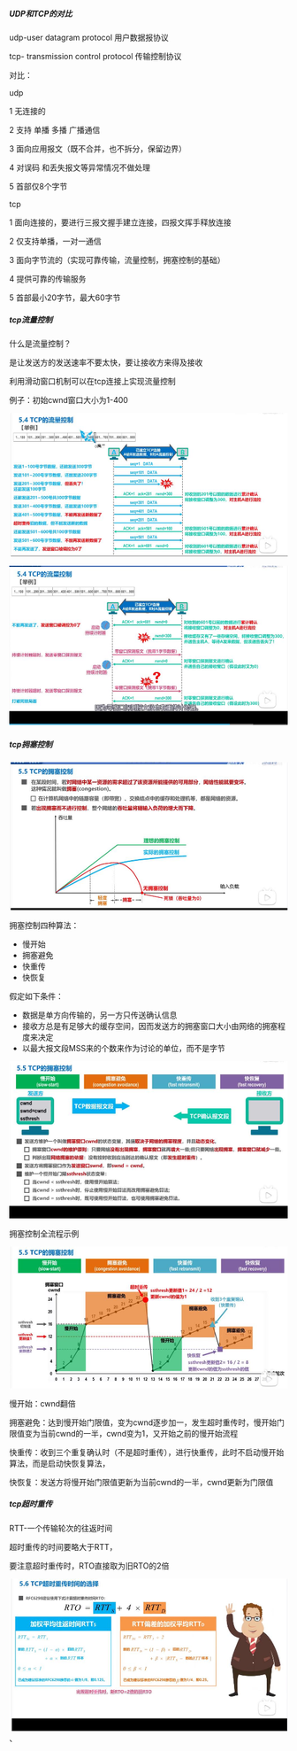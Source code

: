 ##### UDP和TCP的对比

udp-user datagram protocol 用户数据报协议

tcp- transmission control protocol 传输控制协议

对比：

udp

1 无连接的

2  支持 单播 多播 广播通信

3 面向应用报文（既不合并，也不拆分，保留边界）

4 对误码 和丢失报文等异常情况不做处理

5 首部仅8个字节

tcp

1 面向连接的，要进行三报文握手建立连接，四报文挥手释放连接

2  仅支持单播，一对一通信

3  面向字节流的（实现可靠传输，流量控制，拥塞控制的基础）

4 提供可靠的传输服务

5 首部最小20字节，最大60字节



##### tcp流量控制

什么是流量控制？

是让发送方的发送速率不要太快，要让接收方来得及接收

利用滑动窗口机制可以在tcp连接上实现流量控制

例子：初始cwnd窗口大小为1-400

![流量控制](../img/flow-control.jpg)



![流量控制](../img/fc2.jpg)



##### tcp拥塞控制

![拥塞控制](../img/yskz.jpg)

 拥塞控制四种算法：

+ 慢开始
+ 拥塞避免
+ 快重传
+ 快恢复

假定如下条件：

+ 数据是单方向传输的，另一方只传送确认信息
+ 接收方总是有足够大的缓存空间，因而发送方的拥塞窗口大小由网络的拥塞程度来决定
+ 以最大报文段MSS来的个数来作为讨论的单位，而不是字节

![](../img/y1.jpg)



拥塞控制全流程示例

![](../img/y2.jpg)

慢开始：cwnd翻倍

拥塞避免：达到慢开始门限值，变为cwnd逐步加一，发生超时重传时，慢开始门限值变为当前cwnd的一半，cwnd变为1，又开始之前的慢开始流程

快重传：收到三个重复确认时（不是超时重传），进行快重传，此时不启动慢开始算法，而是启动快恢复算法，

快恢复：发送方将慢开始门限值更新为当前cwnd的一半，cwnd更新为门限值



##### tcp超时重传

RTT-一个传输轮次的往返时间

超时重传的时间要略大于RTT，

要注意超时重传时，RTO直接取为旧RTO的2倍

![](../img/RTO.jpg)、



